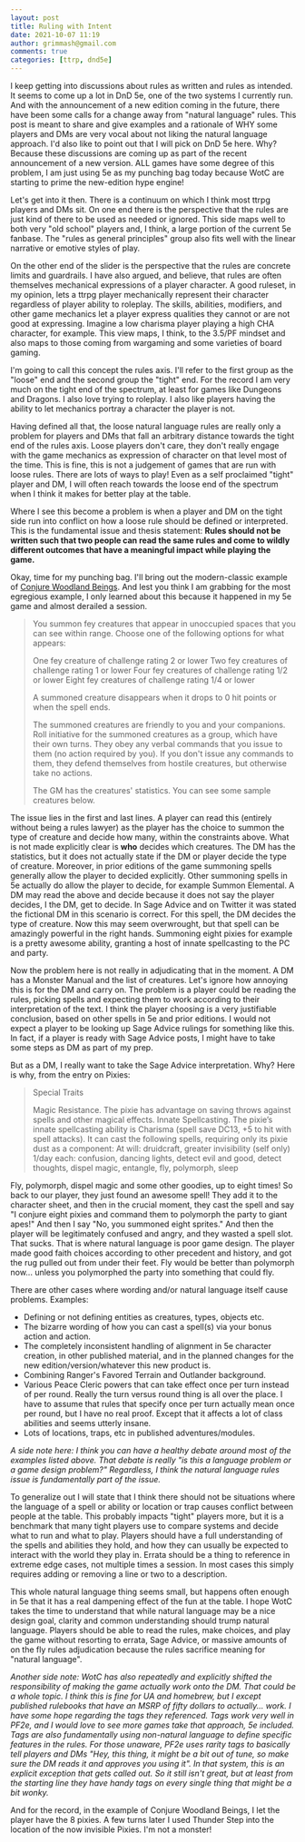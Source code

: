 ```yaml
---
layout: post
title: Ruling with Intent
date: 2021-10-07 11:19
author: grimmash@gmail.com
comments: true
categories: [ttrp, dnd5e]
---
```

I keep getting into discussions about rules as written and rules as intended. It seems to come up a lot in DnD 5e, one of the two systems I currently run.  And with the announcement of a new edition coming in the future, there have been some calls for a change away from "natural language" rules.  This post is meant to share and give examples and a rationale of WHY some players and DMs are very vocal about not liking the natural language approach.  I'd also like to point out that I will pick on DnD 5e here.  Why?  Because these discussions are coming up as part of the recent announcement of a new version.  ALL games have some degree of this problem, I am just using 5e as my punching bag today because WotC are starting to prime the new-edition hype engine!

Let's get into it then.  There is a continuum on which I think most ttrpg players and DMs sit.  On one end there is the perspective that the rules are just kind of there to be used as needed or ignored.  This side maps well to both very "old school" players and, I think, a large portion of the current 5e fanbase.  The "rules as general principles" group also fits well with the linear narrative or emotive styles of play.  

On the other end of the slider is the perspective that the rules are concrete limits and guardrails.  I have also argued, and believe, that rules are often themselves mechanical expressions of a player character.  A good ruleset, in my opinion, lets a ttrpg player mechanically represent their character regardless of player ability to roleplay. The skills, abilities, modifiers, and other game mechanics let a player express qualities they cannot or are not good at expressing. Imagine a low charisma player playing a high CHA character, for example. This view maps, I think, to the 3.5/PF mindset and also maps to those coming from wargaming and some varieties of board gaming.  

I'm going to call this concept the rules axis.  I'll refer to the first group as the "loose" end and the second group the "tight" end.  For the record I am very much on the tight end of the spectrum, at least for games like Dungeons and Dragons.  I also love trying to roleplay.  I also like players having the ability to let mechanics portray a character the player is not.

Having defined all that, the loose natural language rules are really only a problem for players and DMs that fall an arbitrary distance towards the tight end of the rules axis.  Loose players don't care, they don't really engage with the game mechanics as expression of character on that level most of the time.  This is fine, this is not a judgement of games that are run with loose rules.  There are lots of ways to play!  Even as a self proclaimed "tight" player and DM, I will often reach towards the loose end of the spectrum when I think it makes for better play at the table.  

Where I see this become a problem is when a player and DM on the tight side run into conflict on how a loose rule should be defined or interpreted.  This is the fundamental issue and thesis statement: **Rules should not be written such that two people can read the same rules and come to wildly different outcomes that have a meaningful impact while playing the game.**

Okay, time for my punching bag.  I'll bring out the modern-classic example of [Conjure Woodland Beings](https://www.dndbeyond.com/spells/conjure-woodland-beings).  And lest you think I am grabbing for the most egregious example, I only learned about this because it happened in my 5e game and almost derailed a session.

>You summon fey creatures that appear in unoccupied spaces that you can see within range. Choose one of the following options for what appears:
>
>One fey creature of challenge rating 2 or lower
Two fey creatures of challenge rating 1 or lower
Four fey creatures of challenge rating 1/2 or lower
Eight fey creatures of challenge rating 1/4 or lower
>
>A summoned creature disappears when it drops to 0 hit points or when the spell ends.
>
>The summoned creatures are friendly to you and your companions. Roll initiative for the summoned creatures as a group, which have their own turns. They obey any verbal commands that you issue to them (no action required by you). If you don't issue any commands to them, they defend themselves from hostile creatures, but otherwise take no actions.
>
>The GM has the creatures' statistics. You can see some sample creatures below.

The issue lies in the first and last lines.  A player can read this (entirely without being a rules lawyer) as the player has the choice to summon the type of creature and decide how many, within the constraints above.  What is not made explicitly clear is **who** decides which creatures.  The DM has the statistics, but it does not actually state if the DM or player decide the type of creature.  Moreover, in prior editions of the game summoning spells generally allow the player to decided explicitly.  Other summoning spells in 5e actually do allow the player to decide, for example Summon Elemental.  A DM may read the above and decide because it does not say the player decides, I the DM, get to decide.  In Sage Advice and on Twitter it was stated the fictional DM in this scenario is correct.  For this spell, the DM decides the type of creature.  Now this may seem overwrought, but that spell can be amazingly powerful in the right hands.  Summoning eight pixies for example is a pretty awesome ability, granting a host of innate spellcasting to the PC and party.

Now the problem here is not really in adjudicating that in the moment.  A DM has a Monster Manual and the list of creatures.  Let's ignore how annoying this is for the DM and carry on.  The problem is a player could be reading the rules, picking spells and expecting them to work according to their interpretation of the text.  I think the player choosing is a very justifiable conclusion, based on other spells in 5e and prior editions.  I would not expect a player to be looking up Sage Advice rulings for something like this.  In fact, if a player is ready with Sage Advice posts, I might have to take some steps as DM as part of my prep.  

But as a DM, I really want to take the Sage Advice interpretation.  Why?  Here is why, from the entry on Pixies:

>Special Traits
>
>Magic Resistance. The pixie has advantage on saving throws against spells and other magical effects.
>Innate Spellcasting. The pixie’s innate spellcasting ability is Charisma (spell save DC13, +5 to hit with spell attacks). It can cast the following spells, requiring only its pixie dust as a component:
>At will: druidcraft, greater invisibility (self only)
>1/day each: confusion, dancing lights, detect evil and good, detect thoughts, dispel magic, entangle, fly, polymorph, sleep

Fly, polymorph, dispel magic and some other goodies, up to eight times!  So back to our player, they just found an awesome spell!  They add it to the character sheet, and then in the crucial moment, they cast the spell and say "I conjure eight pixies and command them to polymorph the party to giant apes!"  And then I say "No, you summoned eight sprites."  And then the player will be legitimately confused and angry, and they wasted a spell slot.  That sucks.  That is where natural language is poor game design.  The player made good faith choices according to other precedent and history, and got the rug pulled out from under their feet.  Fly would be better than polymorph now... unless you polymorphed the party into something that could fly.

There are other cases where wording and/or natural language itself cause problems.  Examples:
- Defining or not defining entities as creatures, types, objects etc.  
- The bizarre wording of how you can cast a spell(s) via your bonus action and action.  
- The completely inconsistent handling of alignment in 5e character creation, in other published material, and in the planned changes for the new edition/version/whatever this new product is.  
- Combining Ranger's Favored Terrain and Outlander background.
- Various Peace Cleric powers that can take effect once per turn instead of per round.  Really the turn versus round thing is all over the place.  I have to assume that rules that specify once per turn actually mean once per round, but I have no real proof.  Except that it affects a lot of class abilities and seems utterly insane.
- Lots of locations, traps, etc in published adventures/modules.

*A side note here: I think you can have a healthy debate around most of the examples listed above.  That debate is really "is this a language problem or a game design problem?"  Regardless, I think the natural language rules issue is fundamentally part of the issue.*

To generalize out I will state that I think there should not be situations where the language of a spell or ability or location or trap causes conflict between people at the table.  This probably impacts "tight" players more, but it is a benchmark that many tight players use to compare systems and decide what to run and what to play.  Players should have a full understanding of the spells and abilities they hold, and how they can usually be expected to interact with the world they play in.  Errata should be a thing to reference in extreme edge cases, not multiple times a session.  In most cases this simply requires adding or removing a line or two to a description.  

This whole natural language thing seems small, but happens often enough in 5e that it has a real dampening effect of the fun at the table.   I hope WotC takes the time to understand that while natural language may be a nice design goal, clarity and common understanding should trump natural language.  Players should be able to read the rules, make choices, and play the game without resorting to errata, Sage Advice, or massive amounts of on the fly rules adjudication because the rules sacrifice meaning for "natural language".

*Another side note: WotC has also repeatedly and explicitly shifted the responsibility of making the game actually work onto the DM.  That could be a whole topic.  I think this is fine for UA and homebrew, but I except published rulebooks that have an MSRP of fifty dollars to actually... work.  I have some hope regarding the tags they referenced. Tags work very well in PF2e, and I would love to see more games take that approach, 5e included.  Tags are also fundamentally using non-natural language to define specific features in the rules.  For those unaware, PF2e uses rarity tags to basically tell players and DMs "Hey, this thing, it might be a bit out of tune, so make sure the DM reads it and approves you using it".  In that system, this is an explicit exception that gets called out.  So it still isn't great, but at least from the starting line they have handy tags on every single thing that might be a bit wonky.*

And for the record, in the example of Conjure Woodland Beings, I let the player have the 8 pixies.  A few turns later I used Thunder Step into the location of the now invisible Pixies. I'm not a monster!
